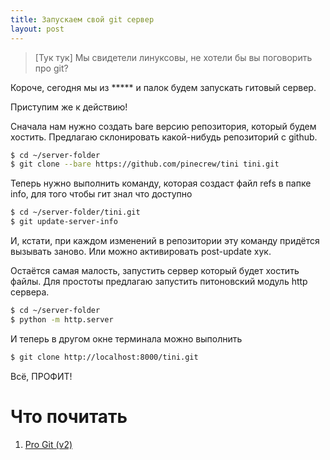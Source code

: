 ```yaml
---
title: Запускаем свой git сервер
layout: post
---
```


> [Тук тук] Мы свидетели линуксовы, не хотели бы вы поговорить про git?

Короче, сегодня мы из ***** и палок будем запускать гитовый сервер.

Приступим же к действию!

Сначала нам нужно создать bare версию репозитория, который будем хостить. Предлагаю склонировать какой-нибудь репозиторий с github.
```bash
$ cd ~/server-folder
$ git clone --bare https://github.com/pinecrew/tini tini.git
```

Теперь нужно выполнить команду, которая создаст файл refs в папке info, для того чтобы гит знал что доступно
```bash
$ cd ~/server-folder/tini.git
$ git update-server-info
```

И, кстати, при каждом изменений в репозитории эту команду придётся вызывать заново.
Или можно активировать post-update хук.

Остаётся самая малость, запустить сервер который будет хостить файлы.
Для простоты предлагаю запустить питоновский модуль http сервера.
```bash
$ cd ~/server-folder
$ python -m http.server
```

И теперь в другом окне терминала можно выполнить
```bash
$ git clone http://localhost:8000/tini.git
```

Всё, ПРОФИТ!

# Что почитать
1. [Pro Git (v2)](https://git-scm.com/book/en/v2)